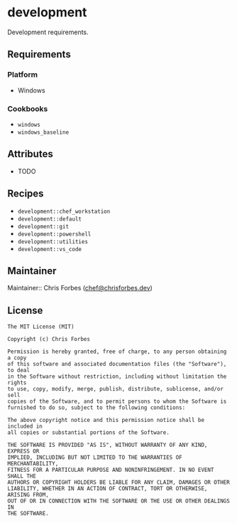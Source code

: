 # development

Development requirements.

## Requirements

### Platform

- Windows

### Cookbooks

- `windows`
- `windows_baseline`

## Attributes

- TODO

## Recipes

- `development::chef_workstation`
- `development::default`
- `development::git`
- `development::powershell`
- `development::utilities`
- `development::vs_code`

## Maintainer

Maintainer:: Chris Forbes ([chef@chrisforbes.dev](chef@chrisforbes.dev))

## License

```
The MIT License (MIT)

Copyright (c) Chris Forbes

Permission is hereby granted, free of charge, to any person obtaining a copy
of this software and associated documentation files (the "Software"), to deal
in the Software without restriction, including without limitation the rights
to use, copy, modify, merge, publish, distribute, sublicense, and/or sell
copies of the Software, and to permit persons to whom the Software is
furnished to do so, subject to the following conditions:

The above copyright notice and this permission notice shall be included in
all copies or substantial portions of the Software.

THE SOFTWARE IS PROVIDED "AS IS", WITHOUT WARRANTY OF ANY KIND, EXPRESS OR
IMPLIED, INCLUDING BUT NOT LIMITED TO THE WARRANTIES OF MERCHANTABILITY,
FITNESS FOR A PARTICULAR PURPOSE AND NONINFRINGEMENT. IN NO EVENT SHALL THE
AUTHORS OR COPYRIGHT HOLDERS BE LIABLE FOR ANY CLAIM, DAMAGES OR OTHER
LIABILITY, WHETHER IN AN ACTION OF CONTRACT, TORT OR OTHERWISE, ARISING FROM,
OUT OF OR IN CONNECTION WITH THE SOFTWARE OR THE USE OR OTHER DEALINGS IN
THE SOFTWARE.
```
